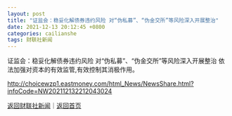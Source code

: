 ```yaml
---
layout: post
title: "证监会：稳妥化解债券违约风险 对“伪私募”、“伪金交所”等风险深入开展整治"
date: 2021-12-13 20:12:45 +0800
categories: cailianshe
tags: 财联社新闻
---
```

证监会：稳妥化解债券违约风险 对“伪私募”、“伪金交所”等风险深入开展整治
依法加强对资本的有效监管,有效控制其消极作用。

<http://choicewzp1.eastmoney.com/html_News/NewsShare.html?infoCode=NW202112132212043024>

[返回财联社新闻](//finews.withounder.com/cailianshe/)｜[返回首页](//finews.withounder.com/)
